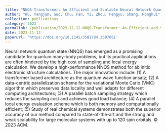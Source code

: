 ```yaml
---
title: "NNQS-Transformer: An Efficient and Scalable Neural Network Quantum States Approach for Ab initio Quantum Chemistry"
author: "Wu, Yangjun; Guo, Chu; Fan, Yi; Zhou, Pengyu; Shang, Honghui"
collection: publications
category: 2023
permalink: /publication/2023-11-12-NNQS-Transformer:-An-Efficient-and-Scalable-Neural-Network-Quantum-States-Approach-for-Ab-initio-Quantum-Chemistry
date: 2023-11-12
paperurl: 'https://doi.org/10.1145/3581784.3607061'
---
```


Neural network quantum state (NNQS) has emerged as a promising candidate for quantum many-body problems, but its practical applications are often hindered by the high cost of sampling and local energy calculation. We develop a high-performance NNQS method for ab initio electronic structure calculations. The major innovations include: (1) A transformer based architecture as the quantum wave function ansatz; (2) A data-centric parallelization scheme for the variational Monte Carlo (VMC) algorithm which preserves data locality and well adapts for different computing architectures; (3) A parallel batch sampling strategy which reduces the sampling cost and achieves good load balance; (4) A parallel local energy evaluation scheme which is both memory and computationally efficient; (5) Study of real chemical systems demonstrates both the superior accuracy of our method compared to state-of-the-art and the strong and weak scalability for large molecular systems with up to 120 spin orbitals. © 2023 ACM.
